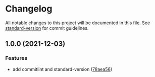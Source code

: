 # Changelog

All notable changes to this project will be documented in this file. See [standard-version](https://github.com/conventional-changelog/standard-version) for commit guidelines.

## 1.0.0 (2021-12-03)


### Features

* add commitlint and standard-version ([78aea56](https://github.com/tzaiyang/git-hooks/commit/78aea568df621bd2d7c2e8d96c63b401fda25d5a))
